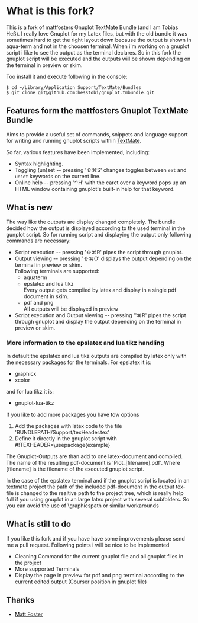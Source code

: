 # What is this fork?

This is a fork of mattfosters Gnuplot TextMate Bundle (and I am Tobias Heß). I really love Gnuplot for my Latex files, but with the old bundle it was sometimes hard to get the right layout down because the output is shown in aqua-term and not in the choosen terminal. When i'm working on a gnuplot script i like to see the output as the terminal declares. So in this fork the gnuplot script will be executed and the outputs will be shown depending on the terminal in preview or skim.

Too install it and execute following in the console:

	$ cd ~/Library/Application Support/TextMate/Bundles
	$ git clone git@github.com:hesstobi/gnuplot.tmbundle.git


## Features form the mattfosters Gnuplot TextMate Bundle

Aims to provide a useful set of commands, snippets and language support for
writing and running gnuplot scripts within [TextMate](http://macromates.com/).

So far, various features have been implemented, including:

  * Syntax highlighting.
  * Toggling (un)set -- pressing '⇧⌘S' changes toggles between `set` and `unset` keywords on the current line.
  * Online help -- pressing '⌃H' with the caret over a keyword pops up an HTML window containing gnuplot's built-in help for that keyword.


## What is new

The way like the outputs are display changed completely. The bundle decided how the output is displayed according to the used terminal in the gunplot script. So for running script and displaying the output only following commands are necessary:

* Script execution -- pressing '⇧⌘R' pipes the script through gnuplot.
* Output viewing -- pressing '⇧⌘O' displays the output depending on the terminal in preview or skim.   
Following terminals are supported:
	* aquaterm
	* epslatex and lua tikz  
	Every output gets complied by latex and display in a single pdf document in skim.
	* pdf and png  
	All outputs will be displayed in preview
* Script execution and Output viewing -- pressing ''⌘R' pipes the script through gnuplot and display the output depending on the terminal in preview or skim.   


### More information to the epslatex and lua tikz handling

In default the epslatex and lua tikz outputs are compiled by latex only with the necessary packages for the terminals. For epslatex it is:

* graphicx
* xcolor

and for lua tikz it is:

* gnuplot-lua-tikz

If you like to add more packages you have tow options

1. Add the packages with latex code to the file 'BUNDLEPATH/Support/texHeader.tex'
2. Define it directly in the gnuplot script with #!TEXHEADER=\usepackage{example}

The Gnuplot-Outputs are than add to one latex-document and compiled. The name of the resulting pdf-document is 'Plot_[filename].pdf'. Where [filename] is the filename of the executed gnuplot script.

In the case of the epslatex terminal and if the gnuplot script is located in an textmate project the path of the included pdf-document in the output tex-file is changed to the realtive path to the project tree, which is really help full if you using gnuplot in an large latex project with several subfolders. So you can avoid the use of \graphicspath or similar workarounds


## What is still to do

If you like this fork and if you have have some improvements please send me a pull request. Following points i will be nice to be implemented

* Cleaning Command for the current gnuplot file and all gnuplot files in the project
* More supported Terminals
* Display the page in preview for pdf and png terminal according to the current edited output (Courser position in gnuplot file)


## Thanks

* [Matt Foster](https://github.com/mattfoster)










